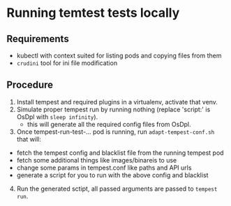 # Running temtest tests locally

## Requirements
- kubectl with context suited for listing pods and copying files from them
- `crudini` tool for ini file modification

## Procedure
1. Install tempest and required plugins in a virtualenv, activate that venv.
2. Simulate proper tempest run by running nothing (replace 'script:' is OsDpl
   with `sleep infinity`).
   - this will generate all the required config files from OsDpl.
3. Once tempest-run-test-... pod is running, run `adapt-tempest-conf.sh`
   that will:
  - fetch the tempest config and blacklist file from the running tempest pod
  - fetch some additional things like images/binareis to use
  - change some params in tempest.conf like paths and API urls
  - generate a script for you to run with the above config and blacklist
4. Run the generated sctipt, all passed arguments are passed to `tempest run`.
